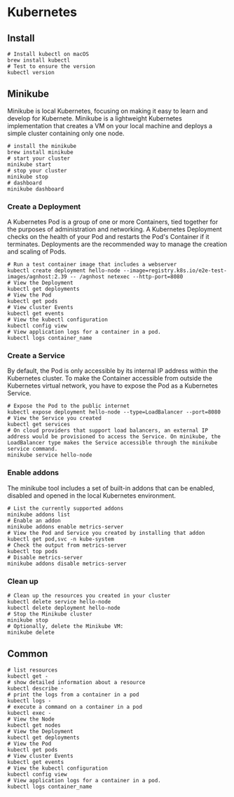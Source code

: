 # Kubernetes

## Install

```shell
# Install kubectl on macOS
brew install kubectl
# Test to ensure the version
kubectl version
```

## Minikube

Minikube is local Kubernetes, focusing on making it easy to learn and develop for Kubernete. Minikube is a lightweight Kubernetes implementation that creates a VM on your local machine and deploys a simple cluster containing only one node.

```shell
# install the minikube
brew install minikube
# start your cluster
minikube start
# stop your cluster
minikube stop
# dashboard
minikube dashboard
```

### Create a Deployment

A Kubernetes Pod is a group of one or more Containers, tied together for the purposes of administration and networking. A Kubernetes Deployment checks on the health of your Pod and restarts the Pod's Container if it terminates. Deployments are the recommended way to manage the creation and scaling of Pods.

```shell
# Run a test container image that includes a webserver
kubectl create deployment hello-node --image=registry.k8s.io/e2e-test-images/agnhost:2.39 -- /agnhost netexec --http-port=8080
# View the Deployment
kubectl get deployments
# View the Pod
kubectl get pods
# View cluster Events
kubectl get events
# View the kubectl configuration
kubectl config view
# View application logs for a container in a pod.
kubectl logs container_name
```

### Create a Service

By default, the Pod is only accessible by its internal IP address within the Kubernetes cluster. To make the Container accessible from outside the Kubernetes virtual network, you have to expose the Pod as a Kubernetes Service.

```shell
# Expose the Pod to the public internet
kubectl expose deployment hello-node --type=LoadBalancer --port=8080
# View the Service you created
kubectl get services
# On cloud providers that support load balancers, an external IP address would be provisioned to access the Service. On minikube, the LoadBalancer type makes the Service accessible through the minikube service command.
minikube service hello-node
```

### Enable addons

The minikube tool includes a set of built-in addons that can be enabled, disabled and opened in the local Kubernetes environment.

```shell
# List the currently supported addons
minikube addons list
# Enable an addon
minikube addons enable metrics-server
# View the Pod and Service you created by installing that addon
kubectl get pod,svc -n kube-system
# Check the output from metrics-server
kubectl top pods
# Disable metrics-server
minikube addons disable metrics-server
```

### Clean up

```shell
# Clean up the resources you created in your cluster
kubectl delete service hello-node
kubectl delete deployment hello-node
# Stop the Minikube cluster
minikube stop
# Optionally, delete the Minikube VM:
minikube delete
```

## Common

```shell
# list resources
kubectl get -
# show detailed information about a resource
kubectl describe -
# print the logs from a container in a pod
kubectl logs -
# execute a command on a container in a pod
kubectl exec -
# View the Node
kubectl get nodes
# View the Deployment
kubectl get deployments
# View the Pod
kubectl get pods
# View cluster Events
kubectl get events
# View the kubectl configuration
kubectl config view
# View application logs for a container in a pod.
kubectl logs container_name
```

